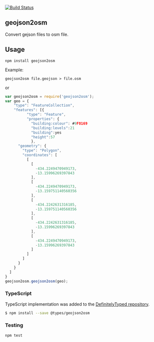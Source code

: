 [![Build Status](https://travis-ci.org/Rub21/geojson2osm.svg?branch=master)](https://magnum.travis-ci.com/Rub21/geojson2osm)

## geojson2osm

Convert gejson files to osm file.

## Usage
	
	npm install geojson2osm

Example:

```
geojson2osm file.geojson > file.osm

```

or


```js
var geojson2osm = require('geojson2osm');
var geo = {
    "type": "FeatureCollection",
    "features": [{
          "type": "Feature",
          "properties": {
            "building:colour": #9F8169
			"building:levels":21
			"building":yes
			"height":57
			},
      "geometry": {
        "type": "Polygon",
        "coordinates": [
          [
            [
              -434.2249470949173,
              -13.15996269397843
            ],
            [
              -434.2249470949173,
              -13.159751140560356
            ],
            [
              -434.2242631316185,
              -13.159751140560356
            ],
            [
              -434.2242631316185,
              -13.15996269397843
            ],
            [
              -434.2249470949173,
              -13.15996269397843
            ]
          ]
        ]
      }
    }
  ]
}
geojson2osm.geojson2osm(geo);
```

### TypeScript

TypeScript implementation was added to the [DefinitelyTyped repository](https://github.com/DefinitelyTyped/DefinitelyTyped).

```bash
$ npm install --save @types/geojson2osm
```

### Testing

```
npm test

```
